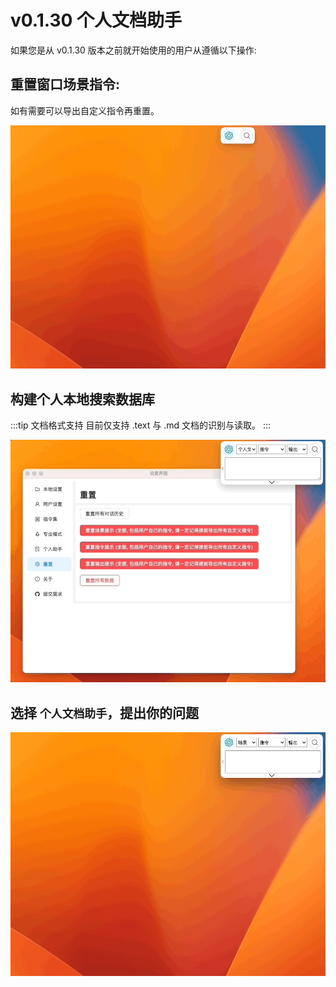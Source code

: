 # v0.1.30 个人文档助手

如果您是从 v0.1.30 版本之前就开始使用的用户从遵循以下操作:

## 重置窗口场景指令:

如有需要可以导出自定义指令再重置。

![](./img/4-local-personal-document-assistant/2023-10-16-img-1-reset-context-commands.gif)

## 构建个人本地搜索数据库

:::tip 文档格式支持
目前仅支持 .text 与 .md 文档的识别与读取。
:::

![](./img/4-local-personal-document-assistant/2023-10-16-img-2-setup-docsearch-database.gif)

## 选择 `个人文档助手`，提出你的问题

![](./img/4-local-personal-document-assistant/2023-10-16-img-3-query-docsearch.gif)
